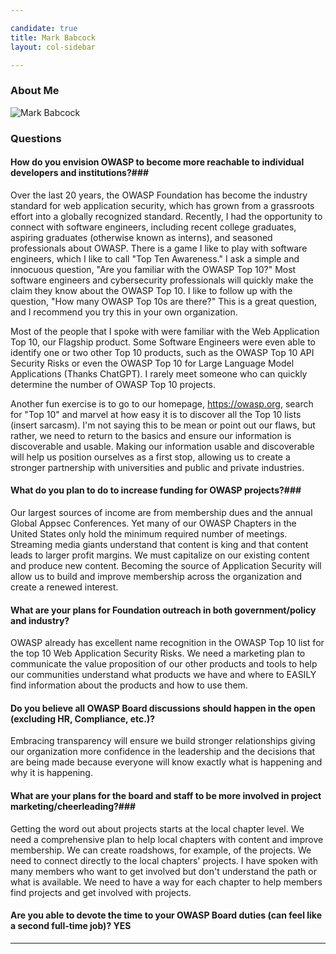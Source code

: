 ```yaml
---

candidate: true
title: Mark Babcock
layout: col-sidebar

---
```


### About Me
![Mark Babcock](/www-board-candidates/assets/images/mark_babcock.jpg)



### Questions

#### How do you envision OWASP to become more reachable to individual developers and institutions?###

Over the last 20 years, the OWASP Foundation has become the industry standard for web application security, which has grown from a grassroots effort into a globally recognized standard. Recently, I had the opportunity to connect with software engineers, including recent college graduates, aspiring graduates (otherwise known as interns), and seasoned professionals about OWASP. There is a game I like to play with software engineers, which I like to call "Top Ten Awareness."  I ask a simple and innocuous question, "Are you familiar with the OWASP Top 10?" Most software engineers and cybersecurity professionals will quickly make the claim they know about the OWASP Top 10. I like to follow up with the question, "How many OWASP Top 10s are there?" This is a great question, and I recommend you try this in your own organization.

Most of the people that I spoke with were familiar with the Web Application Top 10, our Flagship product. Some Software Engineers were even able to identify one or two other Top 10 products, such as the OWASP Top 10 API Security Risks or even the OWASP Top 10 for Large Language Model Applications (Thanks ChatGPT). I rarely meet someone who can quickly determine the number of OWASP Top 10 projects. 

Another fun exercise is to go to our homepage, https://owasp.org, search for "Top 10" and marvel at how easy it is to discover all the Top 10 lists (insert sarcasm). I'm not saying this to be mean or point out our flaws, but rather, we need to return to the basics and ensure our information is discoverable and usable. Making our information usable and discoverable will help us position ourselves as a first stop, allowing us to create a stronger partnership with universities and public and private industries.


#### What do you plan to do to increase funding for OWASP projects?###

Our largest sources of income are from membership dues and the annual Global Appsec Conferences. Yet many of our OWASP Chapters in the United States only hold the minimum required number of meetings. Streaming media giants understand that content is king and that content leads to larger profit margins. We must capitalize on our existing content and produce new content. Becoming the source of Application Security will allow us to build and improve membership across the organization and create a renewed interest. 

#### What are your plans for Foundation outreach in both government/policy and industry? ###

OWASP already has excellent name recognition in the OWASP Top 10 list for the top 10 Web Application Security Risks. We need a marketing plan to communicate the value proposition of our other products and tools to help our communities understand what products we have and where to EASILY find information about the products and how to use them.

#### Do you believe all OWASP Board discussions should happen in the open (excluding HR, Compliance, etc.)?

Embracing transparency will ensure we build stronger relationships giving our organization more confidence in the leadership and the decisions that are being made because everyone will know exactly what is happening and why it is happening.

#### What are your plans for the board and staff to be more involved in project marketing/cheerleading?###

Getting the word out about projects starts at the local chapter level. We need a comprehensive plan to help local chapters with content and improve membership. We can create roadshows, for example, of the projects. We need to connect directly to the local chapters' projects. I have spoken with many members who want to get involved but don't understand the path or what is available. We need to have a way for each chapter to help members find projects and get involved with projects.

#### Are you able to devote the time to your OWASP Board duties (can feel like a second full-time job)? YES
---

